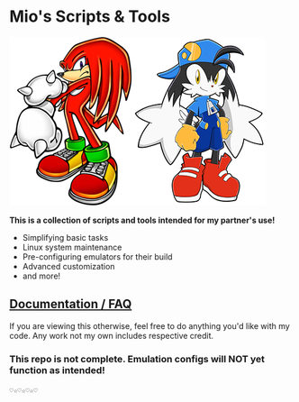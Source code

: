 # Mio's Scripts & Tools

![knuckles](knucklesmi.png)![klonoa](klonoami.png)

**This is a collection of scripts and tools intended for my partner's use!**

- Simplifying basic tasks
- Linux system maintenance
- Pre-configuring emulators for their build
- Advanced customization
- and more!

## [Documentation / FAQ](docs/intro.md)

If you are viewing this otherwise, feel free to do anything you'd like with my code. Any work not my own includes respective credit.

### This repo is not complete. Emulation configs will NOT yet function as intended!

```♡☆♡☆♡☆♡```
